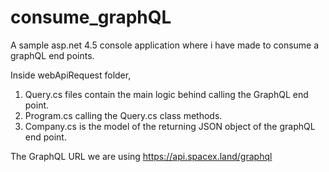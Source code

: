 # consume_graphQL
A sample asp.net 4.5 console application where i have made to consume a graphQL end points.

Inside webApiRequest folder,
  1. Query.cs files contain the main logic behind calling the GraphQL end point.
  2. Program.cs calling the Query.cs class methods.
  3. Company.cs is the model of the returning JSON object of the graphQL end point.
  
The GraphQL URL we are using https://api.spacex.land/graphql

